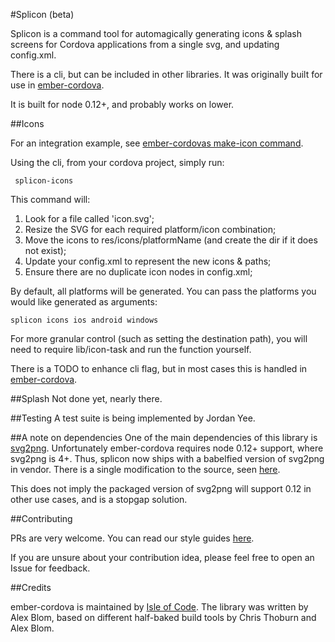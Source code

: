 #Splicon (beta)

Splicon is a command tool for automagically generating icons &
splash screens for Cordova applications from a single svg, and updating config.xml.

There is a cli, but can be included in other libraries. It was
originally built for use in [ember-cordova](https://github.com/isleofcode/ember-cordova).

It is built for node 0.12+, and probably works on lower.

##Icons

For an integration example, see [ember-cordovas make-icon command](https://github.com/isleofcode/ember-cordova/tree/master/lib/commands/make-icons.js).

Using the cli, from your cordova project, simply run:

```
 splicon-icons
```

This command will:

1. Look for a file called 'icon.svg';
2. Resize the SVG for each required platform/icon combination;
3. Move the icons to res/icons/platformName (and create the dir if it
   does not exist);
4. Update your config.xml to represent the new icons & paths;
5. Ensure there are no duplicate icon nodes in config.xml;

By default, all platforms will be generated. You can pass the platforms
you would like generated as arguments:

```
splicon icons ios android windows
```

For more granular control (such as setting the destination path), you
will need to require lib/icon-task and run the function yourself.

There is a TODO to enhance cli flag, but in most cases this is handled in [ember-cordova](https://github.com/isleofcode/ember-cordova).

##Splash
Not done yet, nearly there.

##Testing
A test suite is being implemented by Jordan Yee.

##A note on dependencies
One of the main dependencies of this library is
[svg2png](https://github.com/domenic/svg2png). Unfortunately
ember-cordova requires node 0.12+ support, where svg2png is 4+. Thus, splicon now ships with a babelfied version of svg2png in vendor.
There is a single modification to the source, seen [here](https://github.com/isleofcode/splicon/commit/647b2a7d931bc282da079c646e65adaf39f28bec).

This does not imply the packaged version of svg2png will support 0.12 in
other use cases, and is a stopgap solution.

##Contributing

PRs are very welcome. You can read our style guides [here](https://github.com/isleofcode/style-guide).

If you are unsure about your contribution idea, please feel free to
open an Issue for feedback.

##Credits

ember-cordova is maintained by [Isle of Code](https://isleofcode.com).
The library was written by Alex Blom, based on different half-baked
build tools by Chris Thoburn and Alex Blom.
